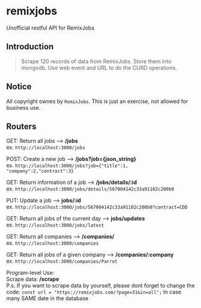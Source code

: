 # remixjobs
Unofficial restful API for RemixJobs

## Introduction

> Scrape 120 records of data from RemixJobs.
> Store them into mongodb. 
> Use web event and URL to do the CURD operations. 

<!-- more -->

## Notice

All copyright ownes by  `RemixJobs`. This is just an exercise, not allowed for business use.

## Routers

GET: Return all jobs --> **/jobs**  
ex. `http://localhost:3000/jobs`  

POST: Create a new job --> **/jobs?job={json_string}**  
ex. `http://localhost:3000/jobs?job={"title":1, "company":2,"contract":3}`  

GET: Return information of a job --> **/jobs/details/:id**  
ex. `http://localhost:3000/jobs/details/567004142c33a91102c200b0`  

PUT: Update a job --> **jobs/:id**  
ex. `http://localhost:3000/jobs/567004142c33a91102c200b0?contract=CDD`  

GET: Return all jobs of the current day --> **jobs/updates**  
ex. `http://localhost:3000/jobs/latest`

GET: Return all companies --> **/companies/**  
ex. `http://localhost:3000/companies`  

GET: Return all jobs of a given company --> **/companies/:company**  
ex. `http://localhost:3000/companies/Parrot`

Program-level Use:  
Scrape data:  **/scrape**  
P.s. If you want to scrape data by yourself, please dont forget to change the code:
`const url = "https://remixjobs.com/?page=31&in=all";`
In case many SAME date in the database
